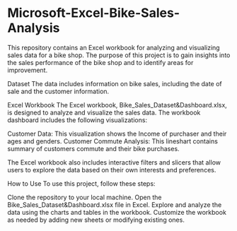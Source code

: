 # Microsoft-Excel-Bike-Sales-Analysis

This repository contains an Excel workbook for analyzing and visualizing sales data for a bike shop. The purpose of this project is to gain insights into the sales performance of the bike shop and to identify areas for improvement.

Dataset
The data includes information on bike sales, including the date of sale and the customer information.

Excel Workbook
The Excel workbook, Bike_Sales_Dataset&Dashboard.xlsx, is designed to analyze and visualize the sales data. The workbook dashboard includes the following visualizations:

Customer Data: This visualization shows the Income of purchaser and their ages and genders.
Customer Commute Analysis: This lineshart contains summary of customers commute and their bike purchases.


The Excel workbook also includes interactive filters and slicers that allow users to explore the data based on their own interests and preferences.

How to Use
To use this project, follow these steps:

Clone the repository to your local machine.
Open the Bike_Sales_Dataset&Dashboard.xlsx file in Excel.
Explore and analyze the data using the charts and tables in the workbook.
Customize the workbook as needed by adding new sheets or modifying existing ones.
